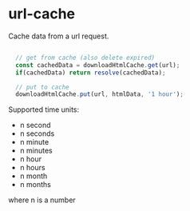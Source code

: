 # url-cache
Cache data from a url request.

```JavaScript

  // get from cache (also delete expired)
  const cachedData = downloadHtmlCache.get(url);
  if(cachedData) return resolve(cachedData);

  // put to cache
  downloadHtmlCache.put(url, htmlData, '1 hour');

```

Supported time units:

- n second
- n seconds
- n minute
- n minutes
- n hour
- n hours
- n month
- n months

where n is a number
